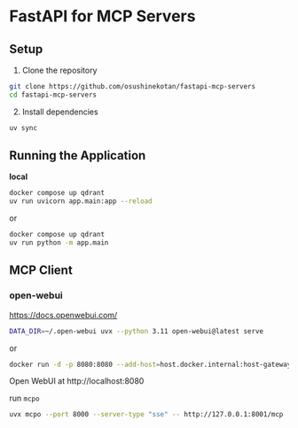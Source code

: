# FastAPI for MCP Servers

## Setup

1. Clone the repository

```bash
git clone https://github.com/osushinekotan/fastapi-mcp-servers
cd fastapi-mcp-servers
```

2. Install dependencies

```bash
uv sync
```

## Running the Application

**local**

```bash
docker compose up qdrant
uv run uvicorn app.main:app --reload
```

or

```bash
docker compose up qdrant
uv run python -m app.main
```

## MCP Client

### open-webui

https://docs.openwebui.com/

```bash
DATA_DIR=~/.open-webui uvx --python 3.11 open-webui@latest serve
```

or

```bash
docker run -d -p 8080:8080 --add-host=host.docker.internal:host-gateway -v open-webui:/app/backend/data --name open-webui --restart always ghcr.io/open-webui/open-webui:main
```

Open WebUI at http://localhost:8080

run `mcpo`

```bash
uvx mcpo --port 8000 --server-type "sse" -- http://127.0.0.1:8001/mcp
```
